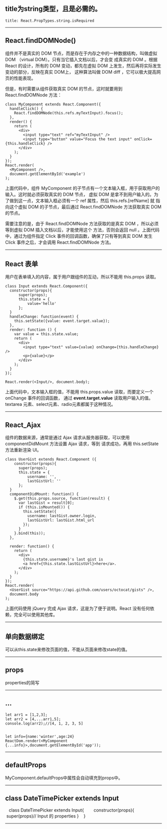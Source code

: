 ## title为string类型，且是必需的。

    title: React.PropTypes.string.isRequired

- - -

## React.findDOMNode()

组件并不是真实的 DOM 节点，而是存在于内存之中的一种数据结构，叫做虚拟 DOM （virtual DOM）。只有当它插入文档以后，才会变
成真实的 DOM 。根据 React 的设计，所有的 DOM 变动，都先在虚拟 DOM 上发生，然后再将实际发生变动的部分，反映在真实 DOM上，
这种算法叫做 DOM diff ，它可以极大提高网页的性能表现。

但是，有时需要从组件获取真实 DOM 的节点，这时就要用到 React.findDOMNode 方法：

    class MyComponent extends React.Component({
      handleClick() {
        React.findDOMNode(this.refs.myTextInput).focus();
      },
      render() {
        return (
          <div>
            <input type="text" ref="myTextInput" />
            <input type="button" value="Focus the text input" onClick={this.handleClick} />
          </div>
        );
      }
    });
    React.render(
      <MyComponent />,
      document.getElementById('example')
    );
    
上面代码中，组件 MyComponent 的子节点有一个文本输入框，用于获取用户的输入。这时就必须获取真实的 DOM 节点，
虚拟 DOM 是拿不到用户输入的。为了做到这一点，文本输入框必须有一个 ref 属性，然后 this.refs.[refName] 就
指向这个虚拟 DOM 的子节点，最后通过 React.findDOMNode 方法获取真实 DOM 的节点。

需要注意的是，由于 React.findDOMNode 方法获取的是真实 DOM ，所以必须等到虚拟 DOM 插入文档以后，才能使用这个
方法，否则会返回 null 。上面代码中，通过为组件指定 Click 事件的回调函数，确保了只有等到真实 DOM 发生 Click 
事件之后，才会调用 React.findDOMNode 方法。

- - -

## React 表单

用户在表单填入的内容，属于用户跟组件的互动，所以不能用 this.props 读取。

    class Input extends React.Component({
      constructor(props){
          super(props);
          this.state = {
              value='hello'
          };
      }
      handleChange: function(event) {
        this.setState({value: event.target.value});
      },
      render: function () {
        var value = this.state.value;
        return (
          <div>
            <input type="text" value={value} onChange={this.handleChange} />
            <p>{value}</p>
          </div>
        );
      }
    });

    React.render(<Input/>, document.body);
    
上面代码中，文本输入框的值，不能用 this.props.value 读取，而要定义一个 onChange 事件的回调函数，
通过 **event.target.value** 读取用户输入的值。textarea 元素、select元素、radio元素都属于这种情况。

- - -

## React_Ajax

组件的数据来源，通常是通过 Ajax 请求从服务器获取，可以使用 componentDidMount 方法设置 Ajax 请求，等到
请求成功，再用 this.setState 方法重新渲染 UI。
    
    class UserGist extends React.Component ({
        constructor(props){
          super(props);
          this.state = {
              username: '',
              lastGistUrl: ''
          };
      }
      componentDidMount: function() {
        $.get(this.props.source, function(result) {
          var lastGist = result[0];
          if (this.isMounted()) {
            this.setState({
              username: lastGist.owner.login,
              lastGistUrl: lastGist.html_url
            });
          }
        }.bind(this));
      },

      render: function() {
        return (
          <div>
            {this.state.username}'s last gist is
            <a href={this.state.lastGistUrl}>here</a>.
          </div>
        );
      }
    });
    React.render(
      <UserGist source="https://api.github.com/users/octocat/gists" />,
      document.body
    );
上面代码使用 jQuery 完成 Ajax 请求，这是为了便于说明。React 没有任何依赖，完全可以使用其他库。

- - -

## 单向数据绑定

可以从this.state来修改页面的值，不能从页面来修改state的值。
- - -
## props

properties的简写

- - -
## ...

    let arr1 = [1,2,3];
    let arr2 = [4,...arr1,5];
    console.log(arr2);//[4, 1, 2, 3, 5]
    
    
    let info={name:'winter',age:24}
    ReactDom.render(<MyComponent {...info}>,document.getElementById('app'));
    
- - -
## defaultProps

MyComponent.defaultProps中属性会自动填充到props中。
    
- - -
## class DateTimePicker extends Input

    class DateTimePicker extends Input{
        constructor(props){
            super(props)// Input 的 properties
        }
    }
    
- - -
## 
